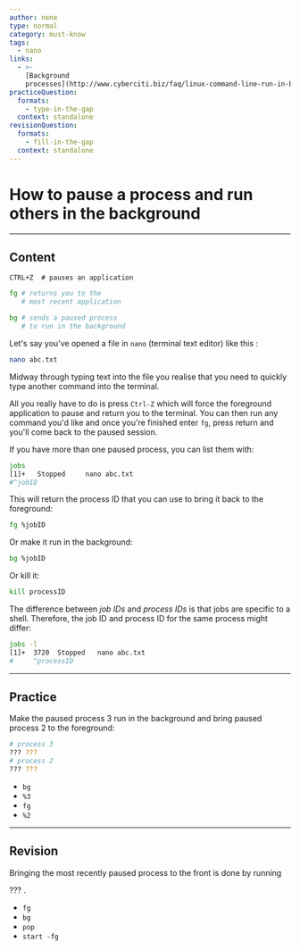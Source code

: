 ```yaml
---
author: nene
type: normal
category: must-know
tags:
  - nano
links:
  - >-
    [Background
    processes](http://www.cyberciti.biz/faq/linux-command-line-run-in-background/){website}
practiceQuestion:
  formats:
    - type-in-the-gap
  context: standalone
revisionQuestion:
  formats:
    - fill-in-the-gap
  context: standalone
---
```


# How to pause a process and run others in the background


---

## Content

```plain-text
CTRL+Z  # pauses an application
```

```bash
fg # returns you to the
   # most recent application

bg # sends a paused process
   # to run in the background
```

Let's say you've opened a file in `nano` (terminal text editor) like this :

```bash
nano abc.txt
```

Midway through typing text into the file you realise that you need to quickly type another command into the terminal. 

All you really have to do is press `Ctrl-Z` which will force the foreground application to pause and return you to the terminal. You can then run any command you'd like and once you're finished enter `fg`, press return and you'll come back to the paused session.

If you have more than one paused process, you can list them with:

```bash
jobs
[1]+   Stopped     nano abc.txt
#^jobID
```

This will return the process ID that you can use to bring it back to the foreground:

```bash
fg %jobID
```

Or make it run in the background:

```bash
bg %jobID
```

Or kill it:

```bash
kill processID
```

The difference between *job IDs* and *process IDs* is that jobs are specific to a shell. Therefore, the job ID and process ID for the same process might differ:

```bash
jobs -l
[1]+  3720  Stopped   nano abc.txt 
#     ^processID
```


---

## Practice

Make the paused process 3 run in the background and bring paused process 2 to the foreground:

```bash
# process 3
??? ??? 
# process 2
??? ??? 
```

- `bg`
- `%3`
- `fg`
- `%2`


---

## Revision

Bringing the most recently paused process to the front is done by running 

??? .

- `fg`
- `bg`
- `pop`
- `start -fg`

